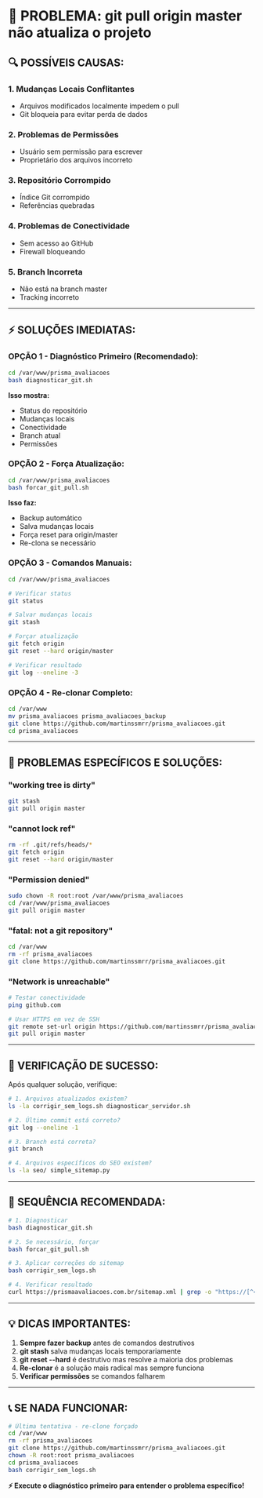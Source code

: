# 🚨 PROBLEMA: git pull origin master não atualiza o projeto

## 🔍 **POSSÍVEIS CAUSAS:**

### **1. Mudanças Locais Conflitantes**
- Arquivos modificados localmente impedem o pull
- Git bloqueia para evitar perda de dados

### **2. Problemas de Permissões**
- Usuário sem permissão para escrever
- Proprietário dos arquivos incorreto

### **3. Repositório Corrompido**
- Índice Git corrompido
- Referências quebradas

### **4. Problemas de Conectividade**
- Sem acesso ao GitHub
- Firewall bloqueando

### **5. Branch Incorreta**
- Não está na branch master
- Tracking incorreto

---

## ⚡ **SOLUÇÕES IMEDIATAS:**

### **OPÇÃO 1 - Diagnóstico Primeiro (Recomendado):**
```bash
cd /var/www/prisma_avaliacoes
bash diagnosticar_git.sh
```
**Isso mostra:**
- Status do repositório
- Mudanças locais
- Conectividade
- Branch atual
- Permissões

### **OPÇÃO 2 - Força Atualização:**
```bash
cd /var/www/prisma_avaliacoes
bash forcar_git_pull.sh
```
**Isso faz:**
- Backup automático
- Salva mudanças locais
- Força reset para origin/master
- Re-clona se necessário

### **OPÇÃO 3 - Comandos Manuais:**
```bash
cd /var/www/prisma_avaliacoes

# Verificar status
git status

# Salvar mudanças locais
git stash

# Forçar atualização
git fetch origin
git reset --hard origin/master

# Verificar resultado
git log --oneline -3
```

### **OPÇÃO 4 - Re-clonar Completo:**
```bash
cd /var/www
mv prisma_avaliacoes prisma_avaliacoes_backup
git clone https://github.com/martinssmrr/prisma_avaliacoes.git
cd prisma_avaliacoes
```

---

## 🔧 **PROBLEMAS ESPECÍFICOS E SOLUÇÕES:**

### **"working tree is dirty"**
```bash
git stash
git pull origin master
```

### **"cannot lock ref"**
```bash
rm -rf .git/refs/heads/*
git fetch origin
git reset --hard origin/master
```

### **"Permission denied"**
```bash
sudo chown -R root:root /var/www/prisma_avaliacoes
cd /var/www/prisma_avaliacoes
git pull origin master
```

### **"fatal: not a git repository"**
```bash
cd /var/www
rm -rf prisma_avaliacoes
git clone https://github.com/martinssmrr/prisma_avaliacoes.git
```

### **"Network is unreachable"**
```bash
# Testar conectividade
ping github.com

# Usar HTTPS em vez de SSH
git remote set-url origin https://github.com/martinssmrr/prisma_avaliacoes.git
git pull origin master
```

---

## 🎯 **VERIFICAÇÃO DE SUCESSO:**

Após qualquer solução, verifique:

```bash
# 1. Arquivos atualizados existem?
ls -la corrigir_sem_logs.sh diagnosticar_servidor.sh

# 2. Último commit está correto?
git log --oneline -1

# 3. Branch está correta?
git branch

# 4. Arquivos específicos do SEO existem?
ls -la seo/ simple_sitemap.py
```

---

## 🚀 **SEQUÊNCIA RECOMENDADA:**

```bash
# 1. Diagnosticar
bash diagnosticar_git.sh

# 2. Se necessário, forçar
bash forcar_git_pull.sh

# 3. Aplicar correções do sitemap
bash corrigir_sem_logs.sh

# 4. Verificar resultado
curl https://prismaavaliacoes.com.br/sitemap.xml | grep -o "https://[^<]*" | head -3
```

---

## 💡 **DICAS IMPORTANTES:**

1. **Sempre fazer backup** antes de comandos destrutivos
2. **git stash** salva mudanças locais temporariamente
3. **git reset --hard** é destrutivo mas resolve a maioria dos problemas
4. **Re-clonar** é a solução mais radical mas sempre funciona
5. **Verificar permissões** se comandos falharem

---

## 📞 **SE NADA FUNCIONAR:**

```bash
# Última tentativa - re-clone forçado
cd /var/www
rm -rf prisma_avaliacoes
git clone https://github.com/martinssmrr/prisma_avaliacoes.git
chown -R root:root prisma_avaliacoes
cd prisma_avaliacoes
bash corrigir_sem_logs.sh
```

**⚡ Execute o diagnóstico primeiro para entender o problema específico!**

